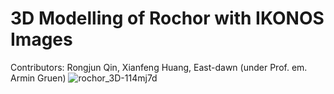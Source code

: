 # 3D Modelling of Rochor with IKONOS Images  
Contributors: Rongjun Qin, Xianfeng Huang, East-dawn  (under Prof. em. Armin Gruen)
![rochor_3D-114mj7d](https://user-images.githubusercontent.com/32317924/125025645-07a29380-e051-11eb-9436-d4afd9771351.png)
